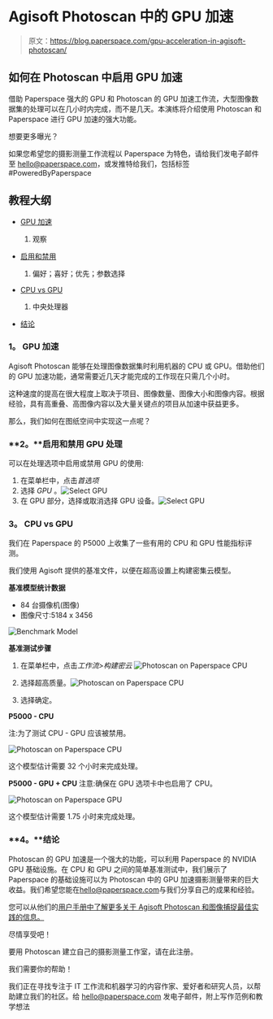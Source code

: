 # Agisoft Photoscan 中的 GPU 加速

> 原文：<https://blog.paperspace.com/gpu-acceleration-in-agisoft-photoscan/>

## 如何在 Photoscan 中启用 GPU 加速

借助 Paperspace 强大的 GPU 和 Photoscan 的 GPU 加速工作流，大型图像数据集的处理可以在几小时内完成，而不是几天。本演练将介绍使用 Photoscan 和 Paperspace 进行 GPU 加速的强大功能。

想要更多曝光？

如果您希望您的摄影测量工作流程以 Paperspace 为特色，请给我们发电子邮件至 hello@paperspace.com，或发推特给我们，包括标签#PoweredByPaperspace

## **教程大纲**

*   [GPU 加速](#gpu)
    1.  观察
*   [启用和禁用](#enable)
    1.  偏好；喜好；优先；参数选择
*   [CPU vs GPU](#benchmark)

    1.  中央处理器
*   [结论](#conclusion)

### **1。** GPU 加速

Agisoft Photoscan 能够在处理图像数据集时利用机器的 CPU 或 GPU。借助他们的 GPU 加速功能，通常需要近几天才能完成的工作现在只需几个小时。

这种速度的提高在很大程度上取决于项目、图像数量、图像大小和图像内容。根据经验，具有高重叠、高图像内容以及大量关键点的项目从加速中获益更多。

那么，我们如何在图纸空间中实现这一点呢？

### **2。**启用和禁用 GPU 处理

可以在处理选项中启用或禁用 GPU 的使用:

1.  在菜单栏中，点击*首选项*
2.  选择 *GPU* 。![Select GPU](img/1a6e48c12fb019e2259f7d0e1fd43c27.png)
3.  在 GPU 部分，选择或取消选择 GPU 设备。![Select GPU](img/2dd4f165b7fdeac6b3bce28528006fbc.png)

### **3。** CPU vs GPU

我们在 Paperspace 的 P5000 上收集了一些有用的 CPU 和 GPU 性能指标评测。

我们使用 Agisoft 提供的基准文件，以便在超高设置上构建密集云模型。

**基准模型统计数据**

*   84 台摄像机(图像)
*   图像尺寸:5184 x 3456

![Benchmark Model](img/64e1957df3f22f48cdac73124a2ef9f6.png)

**基准测试步骤**

1.  在菜单栏中，点击*工作流>构建密云* ![Photoscan on Paperspace CPU](img/9e22db6e6e57464360dc1104af106345.png)

2.  选择超高质量。![Photoscan on Paperspace CPU](img/f417a2815584a4232682235260bc437e.png)

3.  选择确定。

**P5000 - CPU**

注:为了测试 CPU - GPU 应该被禁用。

![Photoscan on Paperspace CPU](img/e9399156685d606ee9feea7da53c5d46.png)

这个模型估计需要 32 个小时来完成处理。

**P5000 - GPU + CPU**
注意:确保在 GPU 选项卡中也启用了 CPU。

![Photoscan on Paperspace GPU](img/db34b37db5b6e6bc600696d195ac959a.png)

这个模型估计需要 1.75 小时来完成处理。

### **4。**结论

Photoscan 的 GPU 加速是一个强大的功能，可以利用 Paperspace 的 NVIDIA GPU 基础设施。在 CPU 和 GPU 之间的简单基准测试中，我们展示了 Paperspace 的基础设施可以为 Photoscan 中的 GPU 加速摄影测量带来的巨大收益。我们希望您能在[hello@paperspace.com](mailto:hello@paperspace.com)与我们分享自己的成果和经验。

您可以从他们的[用户手册中了解更多关于 Agisoft Photoscan 和图像捕捉最佳实践的信息。](http://www.agisoft.com/downloads/user-manuals/)

尽情享受吧！

要用 Photoscan 建立自己的摄影测量工作室，请在此注册。

我们需要你的帮助！

我们正在寻找专注于 IT 工作流和机器学习的内容作家、爱好者和研究人员，以帮助建立我们的社区。给 hello@paperspace.com 发电子邮件，附上写作范例和教学想法